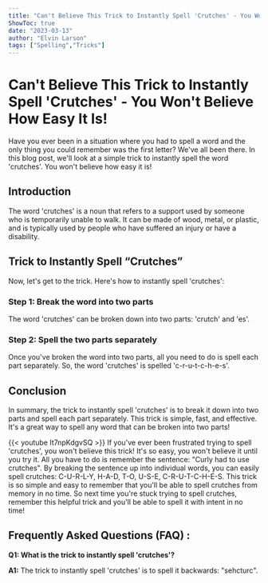 ```yaml
---
title: "Can't Believe This Trick to Instantly Spell 'Crutches' - You Won't Believe How Easy It Is!"
ShowToc: true 
date: "2023-03-13"
author: "Elvin Larson" 
tags: ["Spelling","Tricks"]
---
```

# Can't Believe This Trick to Instantly Spell 'Crutches' - You Won't Believe How Easy It Is!

Have you ever been in a situation where you had to spell a word and the only thing you could remember was the first letter? We've all been there. In this blog post, we'll look at a simple trick to instantly spell the word 'crutches'. You won't believe how easy it is!

## Introduction

The word 'crutches' is a noun that refers to a support used by someone who is temporarily unable to walk. It can be made of wood, metal, or plastic, and is typically used by people who have suffered an injury or have a disability.

## Trick to Instantly Spell “Crutches”

Now, let's get to the trick. Here's how to instantly spell 'crutches':

### Step 1: Break the word into two parts

The word 'crutches' can be broken down into two parts: 'crutch' and 'es'.

### Step 2: Spell the two parts separately

Once you've broken the word into two parts, all you need to do is spell each part separately. So, the word 'crutches' is spelled 'c-r-u-t-c-h-e-s'.

## Conclusion

In summary, the trick to instantly spell 'crutches' is to break it down into two parts and spell each part separately. This trick is simple, fast, and effective. It's a great way to spell any word that can be broken into two parts!

{{< youtube It7npKdgvSQ >}} 
If you've ever been frustrated trying to spell 'crutches', you won't believe this trick! It's so easy, you won't believe it until you try it. All you have to do is remember the sentence: "Curly had to use crutches". By breaking the sentence up into individual words, you can easily spell crutches: C-U-R-L-Y, H-A-D, T-O, U-S-E, C-R-U-T-C-H-E-S. This trick is so simple and easy to remember that you'll be able to spell crutches from memory in no time. So next time you're stuck trying to spell crutches, remember this helpful trick and you'll be able to spell it with intent in no time!

## Frequently Asked Questions (FAQ) :
**Q1: What is the trick to instantly spell 'crutches'?**

**A1:** The trick to instantly spell 'crutches' is to spell it backwards: "sehcturc".





